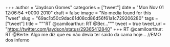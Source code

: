 
+++
author = "Jaydson Gomes"
categories = ["tweet"]
date = "Mon Nov 01 12:06:54 +0000 2010"
draft = false
image = "No media found for this Tweet"
slug = "69ac1b50c9dac61d08cd86d56f61a1c729206280"
tags = ["tweet"]
title = """RT @camiloarthur: RT @Ber..."""
tweet = true
tweet_url = "https://twitter.com/jaydson/status/29365412840"
+++
RT @camiloarthur: RT @Berte: Algo me diz que eu não devia ter saido da cama hoje... //EMO dos inferno
